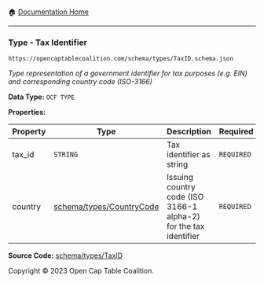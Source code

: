 :house: [Documentation Home](/README.md)

---

### Type - Tax Identifier

`https://opencaptablecoalition.com/schema/types/TaxID.schema.json`

_Type representation of a government identifier for tax purposes (e.g. EIN) and corresponding country code (ISO-3166)_

**Data Type:** `OCF TYPE`

**Properties:**

| Property | Type                                                          | Description                                                      | Required   |
| -------- | ------------------------------------------------------------- | ---------------------------------------------------------------- | ---------- |
| tax_id   | `STRING`                                                      | Tax identifier as string                                         | `REQUIRED` |
| country  | [schema/types/CountryCode](/docs/schema/types/CountryCode.md) | Issuing country code (ISO 3166-1 alpha-2) for the tax identifier | `REQUIRED` |

**Source Code:** [schema/types/TaxID](/schema/types/TaxID.schema.json)

Copyright © 2023 Open Cap Table Coalition.
